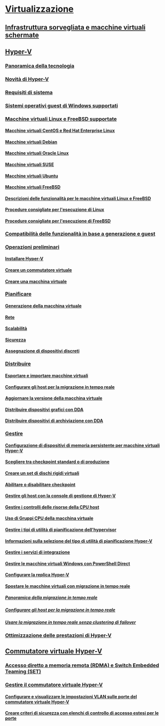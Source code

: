 # [Virtualizzazione](virtualization.md)

## [Infrastruttura sorvegliata e macchine virtuali schermate](../security/guarded-fabric-shielded-vm/guarded-fabric-and-shielded-vms-top-node.md)

## [Hyper-V](hyper-v/Hyper-V-on-Windows-Server.md)
### [Panoramica della tecnologia](hyper-v/Hyper-V-Technology-Overview.md)
### [Novità di Hyper-V](hyper-v/What-s-new-in-Hyper-V-on-Windows.md)
### [Requisiti di sistema](hyper-v/System-requirements-for-Hyper-V-on-Windows.md)
### [Sistemi operativi guest di Windows supportati](hyper-v/Supported-Windows-guest-operating-systems-for-Hyper-V-on-Windows.md)
### [Macchine virtuali Linux e FreeBSD supportate](hyper-v/Supported-Linux-and-FreeBSD-virtual-machines-for-Hyper-V-on-Windows.md)
#### [Macchine virtuali CentOS e Red Hat Enterprise Linux](hyper-v/Supported-CentOS-and-Red-Hat-Enterprise-Linux-virtual-machines-on-Hyper-V.md)
#### [Macchine virtuali Debian](hyper-v/Supported-Debian-virtual-machines-on-Hyper-V.md)
#### [Macchine virtuali Oracle Linux](hyper-v/Supported-Oracle-Linux-virtual-machines-on-Hyper-V.md)
#### [Macchine virtuali SUSE](hyper-v/Supported-SUSE-virtual-machines-on-Hyper-V.md)
#### [Macchine virtuali Ubuntu](hyper-v/Supported-Ubuntu-virtual-machines-on-Hyper-V.md)
#### [Macchine virtuali FreeBSD](hyper-v/Supported-FreeBSD-virtual-machines-on-Hyper-V.md)
#### [Descrizioni delle funzionalità per le macchine virtuali Linux e FreeBSD](hyper-v/Feature-Descriptions-for-Linux-and-FreeBSD-virtual-machines-on-Hyper-V.md)
#### [Procedure consigliate per l'esecuzione di Linux](hyper-v/Best-Practices-for-running-Linux-on-Hyper-V.md)
#### [Procedure consigliate per l'esecuzione di FreeBSD](hyper-v/Best-practices-for-running-FreeBSD-on-Hyper-V.md)
### [Compatibilità delle funzionalità in base a generazione e guest](hyper-v/Hyper-V-feature-compatibility-by-generation-and-guest.md)
### [Operazioni preliminari](hyper-v/get-started/Get-started-with-Hyper-V-on-Windows.md)
#### [Installare Hyper-V](hyper-v/get-started/Install-the-Hyper-V-role-on-Windows-Server.md)
#### [Creare un commutatore virtuale](hyper-v/get-started/create-a-virtual-switch-for-Hyper-V-virtual-machines.md)
#### [Creare una macchina virtuale](hyper-v/get-started/create-a-virtual-machine-in-Hyper-V.md)
### [Pianificare](hyper-v/plan/Plan-Hyper-V-on-Windows-Server.md)
#### [Generazione della macchina virtuale](hyper-v/plan/Should-I-create-a-generation-1-or-2-virtual-machine-in-Hyper-V.md)
#### [Rete](hyper-v/plan/plan-hyper-v-networking-in-windows-server.md)
#### [Scalabilità](hyper-v/plan/plan-hyper-v-scalability-in-windows-server.md)
#### [Sicurezza](hyper-v/plan/plan-hyper-v-security-in-windows-server.md)
#### [Assegnazione di dispositivi discreti](hyper-v/plan/plan-for-deploying-devices-using-discrete-device-assignment.md)
### [Distribuire](hyper-v/deploy/Deploy-Hyper-V-on-Windows-Server.md)
#### [Esportare e importare macchine virtuali](hyper-v/deploy/Export-and-import-virtual-machines.md)
#### [Configurare gli host per la migrazione in tempo reale](hyper-v/deploy/Set-up-hosts-for-live-migration-without-Failover-Clustering.md)
#### [Aggiornare la versione della macchina virtuale](hyper-v/deploy/Upgrade-virtual-machine-version-in-Hyper-V-on-Windows-or-Windows-Server.md)
#### [Distribuire dispositivi grafici con DDA](hyper-v/deploy/deploying-graphics-devices-using-dda.md)
#### [Distribuire dispositivi di archiviazione con DDA](hyper-v/deploy/deploying-storage-devices-using-dda.md)
### [Gestire](hyper-v/manage/Manage-Hyper-V-on-Windows-Server.md)
#### [Configurazione di dispositivi di memoria persistente per macchine virtuali Hyper-V](hyper-v/manage/persistent-memory-cmdlets.md)
#### [Scegliere tra checkpoint standard o di produzione](hyper-v/manage/Choose-between-standard-or-production-checkpoints-in-Hyper-V.md)
#### [Creare un set di dischi rigidi virtuali](hyper-v/manage/Create-VHDSet-file.md)
#### [Abilitare o disabilitare checkpoint](hyper-v/manage/Enable-or-disable-checkpoints-in-Hyper-V.md)
#### [Gestire gli host con la console di gestione di Hyper-V](hyper-v/manage/Remotely-manage-Hyper-V-hosts.md)
#### [Gestire i controlli delle risorse della CPU host](hyper-v/manage/manage-hyper-v-minroot-2016.md)
#### [Uso di Gruppi CPU della macchina virtuale](hyper-v/manage/manage-hyper-v-cpugroups.md)
#### [Gestire i tipi di utilità di pianificazione dell'hypervisor](hyper-v/manage/manage-hyper-v-scheduler-types.md)
#### [Informazioni sulla selezione del tipo di utilità di pianificazione Hyper-V](hyper-v/manage/about-hyper-v-scheduler-type-selection.md)
#### [Gestire i servizi di integrazione](hyper-v/manage/Manage-Hyper-V-integration-services.md)
#### [Gestire le macchine virtuali Windows con PowerShell Direct](hyper-v/manage/Manage-Windows-virtual-machines-with-powershell-direct.md)
#### [Configurare la replica Hyper-V](hyper-v/manage/Set-up-Hyper-V-Replica.md) 
#### [Spostare le macchine virtuali con migrazione in tempo reale](hyper-v/manage/Live-migration-overview.md) 
##### [Panoramica della migrazione in tempo reale](hyper-v/manage/Live-migration-overview.md) 
##### [Configurare gli host per la migrazione in tempo reale](hyper-v/deploy/Set-up-hosts-for-live-migration-without-Failover-Clustering.md) 
##### [Usare la migrazione in tempo reale senza clustering di failover](hyper-v/manage/Use-live-migration-without-Failover-Clustering-to-move-a-virtual-machine.md) 
### [Ottimizzazione delle prestazioni di Hyper-V](../administration/performance-tuning/role/hyper-v-server/index.md)
## [Commutatore virtuale Hyper-V](hyper-v-virtual-switch/Hyper-V-Virtual-Switch.md)
### [Accesso diretto a memoria remota (RDMA) e Switch Embedded Teaming (SET)](hyper-v-virtual-switch/rdMA-and-Switch-Embedded-Teaming.md)
### [Gestire il commutatore virtuale Hyper-V](hyper-v-virtual-switch/Manage-Hyper-V-Virtual-Switch.md)
#### [Configurare e visualizzare le impostazioni VLAN sulle porte del commutatore virtuale Hyper-V](hyper-v-virtual-switch/Configure-and-View-VLAN-Settings-on-Hyper-V-Virtual-Switch-Ports.md)
#### [Creare criteri di sicurezza con elenchi di controllo di accesso estesi per le porte](hyper-v-virtual-switch/create-Security-Policies-with-extended-Port-Access-Control-lists.md)

